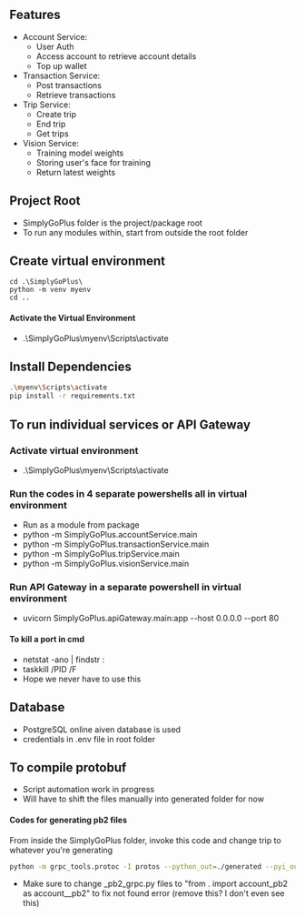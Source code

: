 
## Features
- Account Service:
    - User Auth
    - Access account to retrieve account details
    - Top up wallet
- Transaction Service:
    - Post transactions
    - Retrieve transactions
- Trip Service:
    - Create trip
    - End trip
    - Get trips
- Vision Service:
    - Training model weights
    - Storing user's face for training
    - Return latest weights

## Project Root
- SimplyGoPlus folder is the project/package root
- To run any modules within, start from outside the root folder

## Create virtual environment
```shell
cd .\SimplyGoPlus\
python -m venv myenv
cd ..
```
#### Activate the Virtual Environment
- .\SimplyGoPlus\myenv\Scripts\activate

## Install Dependencies
```sh
.\myenv\Scripts\activate
pip install -r requirements.txt
```


## To run individual services or API Gateway
### Activate virtual environment
- .\SimplyGoPlus\myenv\Scripts\activate

### Run the codes in 4 separate powershells all in virtual environment
- Run as a module from package 
- python -m SimplyGoPlus.accountService.main
- python -m SimplyGoPlus.transactionService.main
- python -m SimplyGoPlus.tripService.main
- python -m SimplyGoPlus.visionService.main

### Run API Gateway in a separate powershell in virtual environment
- uvicorn SimplyGoPlus.apiGateway.main:app --host 0.0.0.0 --port 80

#### To kill a port in cmd
- netstat -ano | findstr :<port number>
- taskkill /PID <pid> /F
- Hope we never have to use this

## Database
- PostgreSQL online aiven database is used
- credentials in .env file in root folder

## To compile protobuf
- Script automation work in progress
- Will have to shift the files manually into generated folder for now
#### Codes for generating pb2 files
From inside the SimplyGoPlus folder, invoke this code and change trip to whatever you're generating
```sh
python -m grpc_tools.protoc -I protos --python_out=./generated --pyi_out=./generated --grpc_python_out=./generated protos/trip.proto
```
- Make sure to change _pb2_grpc.py files to "from . import account_pb2 as account__pb2" to fix not found error (remove this? I don't even see this)
